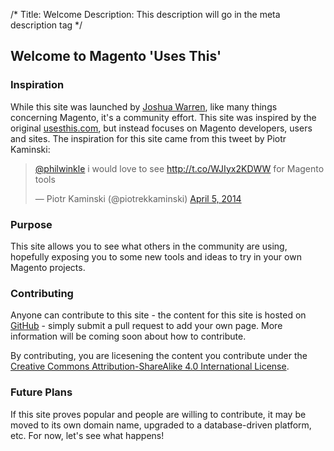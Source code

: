 /*
Title: Welcome
Description: This description will go in the meta description tag
*/

## Welcome to Magento 'Uses This'

### Inspiration 

While this site was launched by <a href="http://joshuawarren.com/">Joshua Warren</a>, like many things concerning Magento, it's a community effort.
This site was inspired by the original <a href="http://usesthis.com/">usesthis.com</a>, but instead focuses on Magento developers, users and sites. 
The inspiration for this site came from this tweet by Piotr Kaminski: 

<blockquote class="twitter-tweet" data-conversation="none" lang="en"><p><a href="https://twitter.com/philwinkle">@philwinkle</a> i would love to see <a href="http://t.co/WJIyx2KDWW">http://t.co/WJIyx2KDWW</a> for Magento tools</p>&mdash; Piotr Kaminski (@piotrekkaminski) <a href="https://twitter.com/piotrekkaminski/statuses/452275686456057857">April 5, 2014</a></blockquote>
<script async src="//platform.twitter.com/widgets.js" charset="utf-8"></script>

### Purpose

This site allows you to see what others in the community are using, hopefully exposing you to some new tools and ideas to try in your own Magento projects. 

### Contributing

Anyone can contribute to this site - the content for this site is hosted on [GitHub](https://github.com/joshuaswarren/magento-uses-this) - simply submit a pull request to add your own page. More information will be coming soon about how to contribute.

By contributing, you are licesening the content you contribute under the [Creative Commons Attribution-ShareAlike 4.0 International License](http://creativecommons.org/licenses/by-sa/4.0/).

### Future Plans

If this site proves popular and people are willing to contribute, it may be moved to its own domain name, upgraded to a database-driven platform, etc. For now, let's see what happens!


